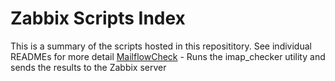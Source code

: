 # Zabbix Scripts Index

This is a summary of the scripts hosted in this reposititory. See individual READMEs for more detail
[MailflowCheck](https://github.com/DavidWGilmore/zabbix/scripts/mailflowcherk) - Runs the imap_checker utility and sends the results to the Zabbix server
